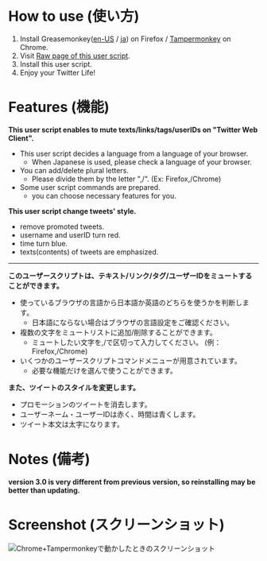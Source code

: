 How to use (使い方)
===================
1. Install Greasemonkey([en-US](https://addons.mozilla.org/en-US/firefox/addon/greasemonkey/) / [ja](https://addons.mozilla.org/ja/firefox/addon/greasemonkey/)) on Firefox / [Tampermonkey](https://chrome.google.com/webstore/detail/tampermonkey/dhdgffkkebhmkfjojejmpbldmpobfkfo) on Chrome.
2. Visit [Raw page of this user script](https://raw.githubusercontent.com/mosaicer/Muting_on_Twitter/master/Muting_on_Twitter.user.js).
3. Install this user script.
4. Enjoy your Twitter Life!

Features (機能)
===============
__This user script enables to mute texts/links/tags/userIDs on "Twitter Web Client".__
* This user script decides a language from a language of your browser.
  - When Japanese is used, please check a language of your browser.
* You can add/delete plural letters.
  - Please divide them by the letter ",/". (Ex: Firefox,/Chrome)
* Some user script commands are prepared.
  - you can choose necessary features for you.

__This user script change tweets' style.__
* remove promoted tweets.
* username and userID turn red.
* time turn blue.
* texts(contents) of tweets are emphasized.

----------------------------------------------------------------------------------

__このユーザースクリプトは、テキスト/リンク/タグ/ユーザーIDをミュートすることができます。__
* 使っているブラウザの言語から日本語か英語のどちらを使うかを判断します。
  - 日本語にならない場合はブラウザの言語設定をご確認ください。
* 複数の文字をミュートリストに追加/削除することができます。
  - ミュートしたい文字を,/で区切って入力してください。 (例：Firefox,/Chrome)
* いくつかのユーザースクリプトコマンドメニューが用意されています。
  - 必要な機能だけを選んで使うことができます。

__また、ツイートのスタイルを変更します。__
* プロモーションのツイートを消去します。
* ユーザーネーム・ユーザーIDは赤く、時間は青くします。
* ツイート本文は太字になります。

Notes (備考)
=============
__version 3.0 is very different from previous version, so reinstalling may be better than updating.__

Screenshot (スクリーンショット)
===============================
![Chrome+Tampermonkeyで動かしたときのスクリーンショット](https://pbs.twimg.com/media/BugQRgKCYAAk4Y0.png "Chrome+Tampermonkeyで動かしたときのスクリーンショット")
